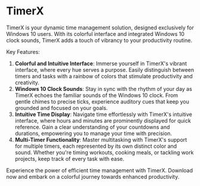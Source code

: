 # TimerX

TimerX is your dynamic time management solution, designed exclusively for Windows 10 users. With its colorful interface and integrated Windows 10 clock sounds, TimerX adds a touch of vibrancy to your productivity routine.

Key Features:
1. **Colorful and Intuitive Interface**: Immerse yourself in TimerX's vibrant interface, where every hue serves a purpose. Easily distinguish between timers and tasks with a rainbow of colors that stimulate productivity and creativity.
2. **Windows 10 Clock Sounds**: Stay in sync with the rhythm of your day as TimerX echoes the familiar sounds of the Windows 10 clock. From gentle chimes to precise ticks, experience auditory cues that keep you grounded and focused on your goals.
3. **Intuitive Time Display**: Navigate time effortlessly with TimerX's intuitive interface, where hours and minutes are prominently displayed for quick reference. Gain a clear understanding of your countdowns and durations, empowering you to manage your time with precision.
4. **Multi-Timer Functionality**: Master multitasking with TimerX's support for multiple timers, each represented by its own distinct color and sound. Whether you're timing workouts, cooking meals, or tackling work projects, keep track of every task with ease.

Experience the power of efficient time management with TimerX. Download now and embark on a colorful journey towards enhanced productivity.

